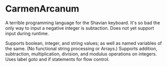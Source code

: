 # CarmenArcanum
A terrible programming language for the Shavian keyboard.
It's so bad the only way to input a negative integer is subtaction.
Does not yet support input during runtime.

Supports boolean, integer, and string values; as well as named variables of the same. (No functional string processing or Arrays.)
Supports addition, subtraction, multiplication, division, and modulus operations on integers.
Uses label goto and if statements for flow control.
